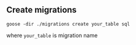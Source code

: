 ## Create migrations
`goose -dir ./migrations create your_table sql `

where `your_table` is migration name



